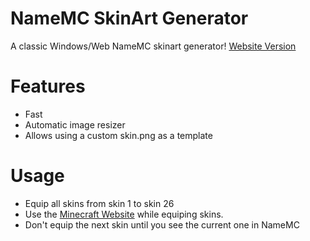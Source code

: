 # NameMC SkinArt Generator
A classic Windows/Web NameMC skinart generator!
[Website Version](https://anakamath.github.io/mcskinart/)

# Features
- Fast
- Automatic image resizer
- Allows using a custom skin.png as a template

# Usage
- Equip all skins from skin 1 to skin 26
- Use the [Minecraft Website](https://www.minecraft.net/en-us/msaprofile/mygames/editskin) while equiping skins.
- Don't equip the next skin until you see the current one in NameMC
  

